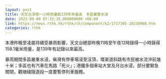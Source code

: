 ```yaml
---
layout: post
title: 天文台深夜一小時雨量創139年來最高　多區嚴重水浸
date: 2023-09-08 07:33:35.000000000 +08:00
link: https://news.rthk.hk/rthk/ch/component/k2/1717305-20230908.htm
categories: rthk
---
```


本港昨晚至凌晨持續受暴雨影響，天文台總部昨晚11時至午夜12時錄得一小時錄得158.1毫米雨量，是139年有記錄以來最高。

暴雨期間多區嚴重水浸，柴灣有停車場浸至沒頂，環翠道斜路有市民被水流沖前幾十米；多區也有汽車在馬路「死火」；港鐵多個車站大堂及月台水浸，部分要緊急關閉，觀塘綫隧道段一度要暫停列車服務。
